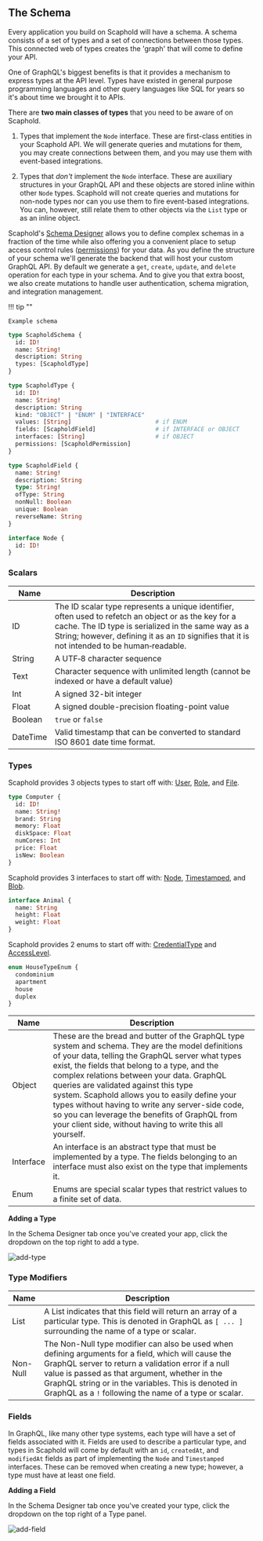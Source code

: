 ## The Schema

Every application you build on Scaphold will have a schema. A schema consists of a set of types and a set of
connections between those types. This connected web of types creates the 'graph' that will come to define your API.

One of GraphQL's biggest benefits is that it provides a mechanism to express types at the API level. Types have
existed in general purpose programming languages and other query languages like SQL for years so it's about
time we brought it to APIs.

There are **two main classes of types** that you need to be aware of on Scaphold.

1. Types that implement the `Node` interface.
These are first-class entities in your Scaphold API. We will generate queries and mutations for them, you may create
connections between them, and you may use them with event-based integrations.

2. Types that *don't* implement the `Node` interface.
These are auxiliary structures in your GraphQL API and these objects are stored inline within other `Node` types.
Scaphold will not create queries and mutations for non-node types nor can you use them to fire event-based integrations.
You can, however, still relate them to other objects via the `List` type or as an inline object.

Scaphold's [Schema Designer](https://scaphold.io/apps) allows you to define complex schemas in a fraction of the
time while also offering you a convenient place to setup access control rules ([permissions](#permissions)) for your
data. As you define the structure of your schema we'll generate the backend that will host your custom GraphQL API. By
default we generate a `get`, `create`, `update`, and `delete` operation for each type in your schema. And to give you that
extra boost, we also create mutations to handle user authentication, schema migration, and integration management.

!!! tip ""

    Example schema

```graphql
type ScapholdSchema {
  id: ID!
  name: String!
  description: String
  types: [ScapholdType]
}

type ScapholdType {
  id: ID!
  name: String!
  description: String
  kind: "OBJECT" | "ENUM" | "INTERFACE"
  values: [String]                        # if ENUM
  fields: [ScapholdField]                 # if INTERFACE or OBJECT
  interfaces: [String]                    # if OBJECT
  permissions: [ScapholdPermission]
}

type ScapholdField {
  name: String!
  description: String
  type: String!
  ofType: String
  nonNull: Boolean
  unique: Boolean
  reverseName: String
}

interface Node {
  id: ID!
}
```

### Scalars

Name | Description
-------------- | --------------
ID | The ID scalar type represents a unique identifier, often used to refetch an object or as the key for a cache. The ID type is serialized in the same way as a String; however, defining it as an `ID` signifies that it is not intended to be human‐readable.
String | A UTF‐8 character sequence
Text | Character sequence with unlimited length (cannot be indexed or have a default value)
Int | A signed 32-bit integer
Float | A signed double-precision floating-point value
Boolean | `true` or `false`
DateTime | Valid timestamp that can be converted to standard ISO 8601 date time format.

### Types

Scaphold provides 3 objects types to start off with: <a href="#token-auth">User</a>, <a href="#roles">Role</a>, and <a href="#files">File</a>.

```graphql
type Computer {
  id: ID!
  name: String!
  brand: String
  memory: Float
  diskSpace: Float
  numCores: Int
  price: Float
  isNew: Boolean
}
```

Scaphold provides 3 interfaces to start off with: <a href="#the-schema">Node</a>, <a href="#the-schema">Timestamped</a>, and <a href="#files">Blob</a>.

```graphql
interface Animal {
  name: String
  height: Float
  weight: Float
}
```

Scaphold provides 2 enums to start off with: <a href="#authentication">CredentialType</a> and <a href="#permissions-authorization">AccessLevel</a>.

```graphql
enum HouseTypeEnum {
  condominium
  apartment
  house
  duplex
}
```

Name | Description
-------------- | --------------
Object | These are the bread and butter of the GraphQL type system and schema. They are the model definitions of your data, telling the GraphQL server what types exist, the fields that belong to a type, and the complex relations between your data. GraphQL queries are validated against this type system. Scaphold allows you to easily define your types without having to write any server-side code, so you can leverage the benefits of GraphQL from your client side, without having to write this all yourself.
Interface | An interface is an abstract type that must be implemented by a type. The fields belonging to an interface must also exist on the type that implements it.
Enum | Enums are special scalar types that restrict values to a finite set of data.

**Adding a Type**

In the Schema Designer tab once you've created your app, click the dropdown on the top right to add a type.

<img src="/images/coredata/Add_Type.png" alt="add-type" />

### Type Modifiers

Name | Description
-------------- | --------------
List | A List indicates that this field will return an array of a particular type. This is denoted in GraphQL as `[ ... ]` surrounding the name of a type or scalar.
Non-Null | The Non-Null type modifier can also be used when defining arguments for a field, which will cause the GraphQL server to return a validation error if a null value is passed as that argument, whether in the GraphQL string or in the variables. This is denoted in GraphQL as a `!` following the name of a type or scalar.

### Fields

In GraphQL, like many other type systems, each type will have a set of fields associated with it. Fields are used to describe a particular type, and types in Scaphold will come by default
with an `id`, `createdAt`, and `modifiedAt` fields as part of implementing the `Node` and `Timestamped` interfaces. These can be removed when creating a new type; however, a type must have at least one field.

**Adding a Field**

In the Schema Designer tab once you've created your type, click the dropdown on the top right of a Type panel.

<img src="/images/coredata/Add_Field.png" alt="add-field" />
